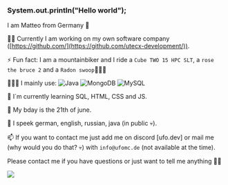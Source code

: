 ### System.out.println("Hello world");

I am Matteo from Germany 🍺


✍🏻 Currently I am working on my own software company ([https://github.com/](https://github.com/utecx-development/)).

⚡ Fun fact: I am a mountainbiker and I ride a `Cube TWO 15 HPC SLT`, a `rose the bruce 2` and a `Radon swoop`🚵🏻‍♂️ 

👨🏻‍💻 I mainly use: ![Java](https://img.shields.io/badge/java-%23ED8B00.svg) ![MongoDB](https://img.shields.io/badge/MongoDB-055000?style=flat&logo=MongoDB&logoColor=green) ![MySQL](https://img.shields.io/badge/MySQL-FEFFFE?style=flat&logo=MySQL) 

🧐 I´m currently learning SQL, HTML, CSS and JS.

🎂 My bday is the 21th of june.

💬 I speek german, english, russian, java (in public 💀).

📫 If you want to contact me just add me on discord [ufo.dev] or mail me (why would you do that? 💀) with `info@ufomc.de` (not available at the time).


Please contact me if you have questions or just want to tell me anything 👋🏻

![](https://komarev.com/ghpvc/?username=UfoMc)
